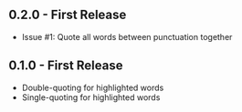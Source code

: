 ## 0.2.0 - First Release
* Issue #1: Quote all words between punctuation together

## 0.1.0 - First Release
* Double-quoting for highlighted words
* Single-quoting for highlighted words
